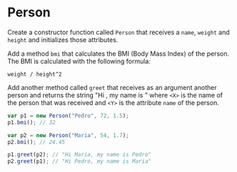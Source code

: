 # Person

Create a constructor function called `Person` that receives a `name`, `weight` and `height` and initializes those attributes.

Add a method `bmi` that calculates the BMI (Body Mass Index) of the person. The BMI is calculated with the following formula:

```
weight / height^2
```

Add another method called `greet` that receives as an argument another person and returns the string "Hi <X>, my name is <Y>" where `<X>` is the name of the person that was received and `<Y>` is the attribute `name` of the person.

```javascript
var p1 = new Person("Pedro", 72, 1.5);
p1.bmi(); // 32

var p2 = new Person("Maria", 54, 1.7);
p2.bmi(); // 24.45

p1.greet(p2); // "Hi Maria, my name is Pedro"
p2.greet(p1); // "Hi Pedro, my name is Maria"
```
